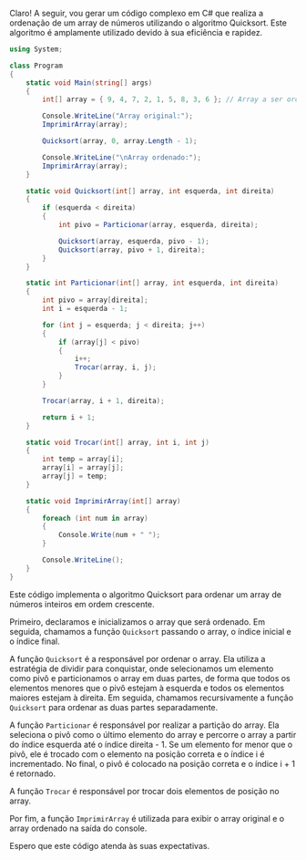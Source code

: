 Claro! A seguir, vou gerar um código complexo em C# que realiza a ordenação de um array de números utilizando o algoritmo Quicksort. Este algoritmo é amplamente utilizado devido à sua eficiência e rapidez.

```csharp
using System;

class Program
{
    static void Main(string[] args)
    {
        int[] array = { 9, 4, 7, 2, 1, 5, 8, 3, 6 }; // Array a ser ordenado

        Console.WriteLine("Array original:");
        ImprimirArray(array);

        Quicksort(array, 0, array.Length - 1);

        Console.WriteLine("\nArray ordenado:");
        ImprimirArray(array);
    }

    static void Quicksort(int[] array, int esquerda, int direita)
    {
        if (esquerda < direita)
        {
            int pivo = Particionar(array, esquerda, direita);

            Quicksort(array, esquerda, pivo - 1);
            Quicksort(array, pivo + 1, direita);
        }
    }

    static int Particionar(int[] array, int esquerda, int direita)
    {
        int pivo = array[direita];
        int i = esquerda - 1;

        for (int j = esquerda; j < direita; j++)
        {
            if (array[j] < pivo)
            {
                i++;
                Trocar(array, i, j);
            }
        }

        Trocar(array, i + 1, direita);

        return i + 1;
    }

    static void Trocar(int[] array, int i, int j)
    {
        int temp = array[i];
        array[i] = array[j];
        array[j] = temp;
    }

    static void ImprimirArray(int[] array)
    {
        foreach (int num in array)
        {
            Console.Write(num + " ");
        }

        Console.WriteLine();
    }
}
```

Este código implementa o algoritmo Quicksort para ordenar um array de números inteiros em ordem crescente. 

Primeiro, declaramos e inicializamos o array que será ordenado. Em seguida, chamamos a função `Quicksort` passando o array, o índice inicial e o índice final. 

A função `Quicksort` é a responsável por ordenar o array. Ela utiliza a estratégia de dividir para conquistar, onde selecionamos um elemento como pivô e particionamos o array em duas partes, de forma que todos os elementos menores que o pivô estejam à esquerda e todos os elementos maiores estejam à direita. Em seguida, chamamos recursivamente a função `Quicksort` para ordenar as duas partes separadamente.

A função `Particionar` é responsável por realizar a partição do array. Ela seleciona o pivô como o último elemento do array e percorre o array a partir do índice esquerda até o índice direita - 1. Se um elemento for menor que o pivô, ele é trocado com o elemento na posição correta e o índice i é incrementado. No final, o pivô é colocado na posição correta e o índice i + 1 é retornado.

A função `Trocar` é responsável por trocar dois elementos de posição no array.

Por fim, a função `ImprimirArray` é utilizada para exibir o array original e o array ordenado na saída do console.

Espero que este código atenda às suas expectativas.